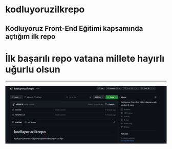 # kodluyoruzilkrepo
Kodluyoruz Front-End Eğitimi kapsamında açtığım ilk repo
---

# İlk başarılı repo vatana millete hayırlı uğurlu olsun

---

![repo-img](image.png)
